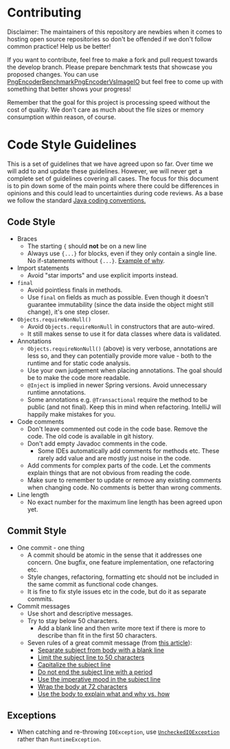 

# Contributing

Disclaimer: The maintainers of this repository are newbies when it comes to hosting open source repositories so don't be offended if we don't follow common practice! Help us be better!


If you want to contribute, feel free to make a fork and pull request towards the develop branch. Please prepare benchmark tests that showcase you proposed changes. You can use [PngEncoderBenchmarkPngEncoderVsImageIO](https://github.com/pngencoder/pngencoder/blob/develop/src/test/java/com/pngencoder/PngEncoderBenchmarkPngEncoderVsImageIO.java) but feel free to come up with something that better shows your progress!

Remember that the goal for this project is processing speed without the cost of quality. We don't care as much about the file sizes or memory consumption within reason, of course.





# Code Style Guidelines

This is a set of guidelines that we have agreed upon so far. Over time we will add to and update these guidelines. However, we will never get a complete set of guidelines covering all cases. The focus for this document is to pin down some of the main points where there could be differences in opinions and this could lead to uncertainties during code reviews. As a base we follow the standard [Java coding conventions.](https://www.oracle.com/technetwork/java/codeconventions-150003.pdf)

## Code Style
* Braces
  * The starting `{` should **not** be on a new line
  * Always use `{...}` for blocks, even if they only contain a single line.
  No if-statements without `{...}`. [Example of why](https://www.imperialviolet.org/2014/02/22/applebug.html).
* Import statements
  * Avoid "star imports" and use explicit imports instead.
* `final`
  * Avoid pointless finals in methods.
  * Use `final` on fields as much as possible. Even though it doesn't guarantee immutability (since the data inside the object might still change), it's one step closer.
* `Objects.requireNonNull()`
  * Avoid `Objects.requireNonNull` in constructors that are auto-wired.
  * It still makes sense to use it for data classes where data is validated.
* Annotations
  * `Objects.requireNonNull()` (above) is very verbose, annotations are less so, and they can potentially provide more value - both to the runtime and for static code analysis. 
  * Use your own judgement when placing annotations. The goal should be to make the code more readable.
  * `@Inject` is implied in newer Spring versions. Avoid unnecessary runtime annotations.
  * Some annotations e.g. `@Transactional` require the method to be public (and not final). Keep this in mind when refactoring. IntelliJ will happily make mistakes for you. 
* Code comments
  * Don't leave commented out code in the code base. Remove the code. The old code is available in git history.
  * Don't add empty Javadoc comments in the code.
    * Some IDEs automatically add comments for methods etc. These rarely add value and are mostly just noise in the code.
  * Add comments for complex parts of the code. Let the comments explain things that are not obvious from reading the code.
  * Make sure to remember to update or remove any existing comments when changing code. No comments is better than wrong comments.
* Line length
  * No exact number for the maximum line length has been agreed upon yet. 

## Commit Style
* One commit - one thing
  * A commit should be atomic in the sense that it addresses one concern. One bugfix, one feature implementation, one refactoring etc.
  * Style changes, refactoring, formatting etc should not be included in the same commit as functional code changes.
  * It is fine to fix style issues etc in the code, but do it as separate commits.
* Commit messages
  * Use short and descriptive messages.
  * Try to stay below 50 characters.
    * Add a blank line and then write more text if there is more to describe than fit in the first 50 characters.
  * Seven rules of a great commit message (from [this article](http://chris.beams.io/posts/git-commit/)):
    * [Separate subject from body with a blank line](https://chris.beams.io/posts/git-commit/#separate)
    * [Limit the subject line to 50 characters](https://chris.beams.io/posts/git-commit/#limit-50)
    * [Capitalize the subject line](https://chris.beams.io/posts/git-commit/#capitalize)
    * [Do not end the subject line with a period](https://chris.beams.io/posts/git-commit/#end)
    * [Use the imperative mood in the subject line](https://chris.beams.io/posts/git-commit/#imperative)
    * [Wrap the body at 72 characters](https://chris.beams.io/posts/git-commit/#wrap-72)
    * [Use the body to explain what and why vs. how](https://chris.beams.io/posts/git-commit/#why-not-how)

## Exceptions
* When catching and re-throwing `IOException`, use [`UncheckedIOException`](https://docs.oracle.com/javase/9/docs/api/java/io/UncheckedIOException.html) rather than `RuntimeException`.

